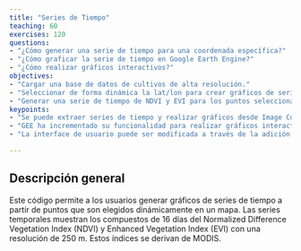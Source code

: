 ```yaml
---
title: "Series de Tiempo"
teaching: 60
exercises: 120
questions:
- "¿Cómo generar una serie de tiempo para una coordenada específica?"
- "¿Cómo graficar la serie de tiempo en Google Earth Engine?"
- "¿Cómo realizar gráficos interactivos?"
objectives:
- "Cargar una base de datos de cultivos de alta resolución."
- "Seleccionar de forma dinámica la lat/lon para crear gráficos de series de tiempo."
- "Generar una serie de tiempo de NDVI y EVI para los puntos seleccionados."
keypoints:
- "Se puede extraer series de tiempo y realizar gráficos desde Image Collections para puntos y regiones."
- "GEE ha incrementado su funcionalidad para realizar gráficos interactivos."
- "La interface de usuario puede ser modificada a través de la adición de un widget."

---
```


## Descripción general

Este código permite a los usuarios generar gráficos de series de tiempo a partir de puntos que son elegidos dinámicamente en un mapa. Las series temporales muestran los compuestos de 16 días del Normalized Difference Vegetation Index (NDVI) y Enhanced Vegetation Index (EVI) con una resolución de 250 m. Estos índices se derivan de MODIS.

<!--


## Definir especificaciones

Este script está estructurado para facilitar al usuario la selección de diferentes imágenes, fechas y regiones. Para este ejercicio, vamos a dejar los parámetros tal como están para establecer la extensión como área de estudio en el Medio Oeste, la Cuenca Republican River Basin

{% highlight javascript %}
// cargue las cuencas del Perú y seleccione la de su interés
var watershedBoundaries = ee.FeatureCollection('users/hasencios/Cuencas_Peru');
Map.addLayer(watershedBoundaries, {}, 'watersheds',false);
var setExtent = watershedBoundaries.filterMetadata('NOMBRE', 'equals', 'Cuenca Mantaro');

// fechas de consulta
var startyear = 2017;
var endyear = 2017;
var startdate = ee.Date.fromYMD(startyear,1,1);
var enddate = ee.Date.fromYMD(endyear,12,31)

{% endhighlight %}
<br>

## Cargar una imágenes de máximo verdor como un asset

Aquí estamos cargando una imágen de Greenness Index (GI) calculado a partir de las imágenes Landsat. En lugar de calcular el GI en este script, hemos cargado lo que previamente se calculó y exportó. Este script constituye un ejemplo de cómo se cargan assets en la consola. Prácticas como esta pueden ayudar a acelerar su script.

1. Un Greenness Index derivado de las imágenes del Landsat (30 m) específicas de la zona de estudio. Este índice se calcula tomando un compuesto del píxel más verde, definido como el píxel con el NDVI más alto, durante un período de tiempo determinado, en nuestro caso el año 2017.

{% highlight javascript %}

// Compuestos derivados de Landsat --------------------

// imagen de máximo verdor anual (asset previamente exportado)
var annualGreenest = ee.Image('users/hasencios/greenest_2017_L8_NDVI_image');
{% endhighlight %}

## Cargar los productos derivados de MODIS: NDVI y EVI, así como CHIRPS v2.0

El NDVI y el EVI son dos índices de vegetación diferentes que pueden ser calculados a partir de las bandas roja e infrarroja cercanas. Aquí estamos usando un producto compuesto derivado de MODIS de 16 días que tiene bandas precalculadas para el NDVI y el EVI. También podrías calcularlas tú mismo usando la función `normalizedDifference`. De nuevo filtraremos la colección a las fechas, bandas y región de interés.

Además, estamos cargando la base de datos del producto de precipitación CHIRPS v2.0 y estamos agregándola a escala mensual para compararla con los productos antes mencionados.

{% highlight javascript %}

// añadir series temporales de satélites: MODIS EVI 250m 16 días -------------
var collectionModEvi = ee.ImageCollection('MODIS/006/MOD13Q1')
    .filterDate(startdate,enddate)
    .filterBounds(setExtent)
    .select("EVI");
    
// añadir series temporales de satélites: MODIS NDVI 250m 16 días -------------
var collectionModNDVI = ee.ImageCollection('MODIS/006/MOD13Q1')
    .filterDate(startdate,enddate)
    .filterBounds(setExtent)
    .select("NDVI");
    
// añadir series temporales de precipitación: CHIRPS 2.0
var collectionCHIRPS = ee.ImageCollection("UCSB-CHG/CHIRPS/PENTAD");
// crear una lista de años
var years = ee.List.sequence(startyear,endyear);
// crear una lista de meses
var months = ee.List.sequence(1,12);
// filtrar chirps
var Pchirps = collectionCHIRPS.filterDate(startdate, enddate)
  // Sort chronologically in descending order.
  .sort('system:time_start', false)
  .select("precipitation");
// calcular la P para cada mes
var MonthlyChirps =  ee.ImageCollection.fromImages(
  years.map(function (y) {
  return months.map(function(m){
    var w = Pchirps.filter(ee.Filter.calendarRange(y, y, 'year'))
             .filter(ee.Filter.calendarRange(m, m, 'month'))
             .sum();
    return w.set('year', y)
             .set('month', m)
             .set('system:time_start',ee.Date.fromYMD(y,m,1)) 
             .set('date', ee.Date.fromYMD(y,m,1))
});
}).flatten());
	
{% endhighlight %}


## Visualizar la base de datos de imágenes de alta resolución

Aquí realizaremos un mapa del producto Annual Greenest Pixel que hemos cargado.
 - *Consejo para ahorrar tiempo:* Si estás usando un conjunto de datos públicos, a menudo puedes encontrar  paletas tamizando los mensajes del foro. Algunas como la CDL vienen con una paleta incrustada.
 - *Consejo:* Los plugins de selección de colores de los navegadores hexadecimales son útiles para averiguar qué colores corresponden a qué códigos.
 - *Consejo:* Usa el argumento `false` si quieres cargar una capa en el mapa pero NO la tienes activada cada vez que ejecutas el código.

 {% highlight javascript %}

// ----------------------------------------------------------------------------------------
// Visualiza
// ----------------------------------------------------------------------------------------

Map.centerObject(setExtent, 8);

// usa esta paleta para EVI
var palette = [
  'FFFFFF', 'CE7E45', 'DF923D', 'F1B555', 'FCD163', '99B718',
  '74A901', '66A000', '529400', '3E8601', '207401', '056201',
  '004C00', '023B01', '012E01', '011D01', '011301'];

// imágenes de verdor
print(annualGreenest)
Map.addLayer(annualGreenest, 
    {min:0, max: 1, palette: palette}, 'GI - annual (2017)');

{% endhighlight %}

<br>
<img src="../fig/06_annualGreennestN.png" border = "10">
<br><br>

## Crear una User Interface

Puedes alterar la client-side user interface (UI) a través del paquete ui añadiendo widgets a la interfaz del Code Editor. Puedes leer sobre el paquete ui en el [UI Overview section](https://developers.google.com/earth-engine/ui) de la Guía del Desarrollador.
La idea general es que se hace un widget, que puede ser simple (un botón) o complejo (un gráfico). Luego defines el comportamiento del widget y luego lo agregas a la pantalla. Aquí crearemos un panel, definiremos el contenido del panel usando etiquetas y crearemos una función de respuesta al requerimiento para que el usuario pueda hacer clic en un punto y éste registre la lat/lon como un objeto llamado `points`. Puedes leer más acerca de cómo definir el panel y los diseños en el [Panels section](https://developers.google.com/earth-engine/ui_panels) de la Guía del Desarrollador.


{% highlight javascript %}

// ----------------------------------------------------------------------------------------
// Crear la interfaz de usuario
// ----------------------------------------------------------------------------------------


// Crear un panel para guardar nuestros widgets.
var panel = ui.Panel();
panel.style().set('width', '500px');

// Crea un panel de introducción con etiquetas.
var intro = ui.Panel([
  ui.Label({
    value: 'Gráfico de estacionalidad',
    style: {fontSize: '20px', fontWeight: 'bold'}
  }),
  ui.Label('Haz click en un punto en el mapa.')
]);
panel.add(intro);

// paneles para mantener los valores lon/lat
var lon = ui.Label();
var lat = ui.Label();
panel.add(ui.Panel([lon, lat], ui.Panel.Layout.flow('horizontal')));

// Registrar una llamada en el mapa por defecto para ser invocada cuando se haga clic en el mapa
Map.onClick(function(coords) {
  // Actualiza el panel lon/lat con los valores del evento click.
  lon.setValue('lon: ' + coords.lon.toFixed(2)),
  lat.setValue('lat: ' + coords.lat.toFixed(2));
  var point = ee.Geometry.Point(coords.lon, coords.lat);

  {% endhighlight %}


## Agregar los gráficos de series de tiempo a los paneles

Ahora que hemos configurado nuestra interfaz de usuario y construido el 'call-back', podemos definir un gráfico de series de tiempo. El gráfico utiliza la lat/lon seleccionada por el usuario y construye una serie temporal para el NDVI, el EVI y la precipitación en ese punto. Toma el promedio de estas variables en ese punto, las extrae y luego las agrega a serie de tiempo. Entonces esta series de tiempo son graficadas.


 {% highlight javascript %}

  // Crear un gráfico MODIS EVI.
  var eviChart = ui.Chart.image.series(collectionModEvi, point, ee.Reducer.mean(), 250);
  eviChart.setOptions({
    title: 'MODIS EVI',
    vAxis: {title: 'EVI', maxValue: 9000},
    hAxis: {title: 'date', format: 'MM-yy', gridlines: {count: 7}},
  });
  panel.widgets().set(2, eviChart);
  
  // Crear un gráfico MODIS NDVI.
  var ndviChart = ui.Chart.image.series(collectionModNDVI, point, ee.Reducer.mean(), 250);
  ndviChart.setOptions({
    title: 'MODIS NDVI',
    vAxis: {title: 'NDVI', maxValue: 9000},
    hAxis: {title: 'date', format: 'MM-yy', gridlines: {count: 7}},
  });
  panel.widgets().set(3, ndviChart);
  
    // Crear un gráfico MODIS EVI.
  var ppChart = ui.Chart.image.series(MonthlyChirps, point, ee.Reducer.mean(), 5000);
  ppChart.setOptions({
    title: 'MONTHLY PRECIPITATION',
    vAxis: {title: 'PP', maxValue: 500},
    hAxis: {title: 'date', format: 'MM-yy', gridlines: {count: 7}},
  });
  panel.widgets().set(4, ppChart);
});

Map.style().set('cursor', 'crosshair');

// Añade el panel a la ui.root.
ui.root.insert(0, panel);

{% endhighlight %}

Deberías ver algo como esto en la parte inferior izquierda:

<br>
<img src="../fig/06_twoChart1N.png" border = "10" width="75%" height="75%">
<img src="../fig/06_twoChart2N.png" border = "10" width="75%" height="75%">
<br><br>

## Explorar los gráficos NDVI, EVI y PRECIPITATION para diferentes lugares.

Utiliza el inspector para hacer clic en los píxeles con diferentes niveles de verdor y explora las diferencias en las series temporales del NDVI, EVI y PRECIPITATION entre los diferentes píxeles.


## Extraer las series de tiempo para grandes regiones o puntos de interés

Si estás calculando índices en este script, o tienes muchos puntos o áreas de interés, puedes tener la desagradable experiencia de que tu código se demora mucho. Una forma de evitarlo es exportar las series temporales como un .csv a Google Drive o Cloud Storage. Un ejemplo de cómo hacer esto se puede encontrar en
 [Módulo 04: Reductores espaciales y temporales](https://hasencios.github.io/GEE_BASICO_SENAMHI/04-reducers/) de este tutorial.

Enlace a una versión estática del script completo utilizado en este módulo:
[https://code.earthengine.google.com/c5d83beb8d7c31404517eb127f6a1e06](https://code.earthengine.google.com/c5d83beb8d7c31404517eb127f6a1e06)

-->